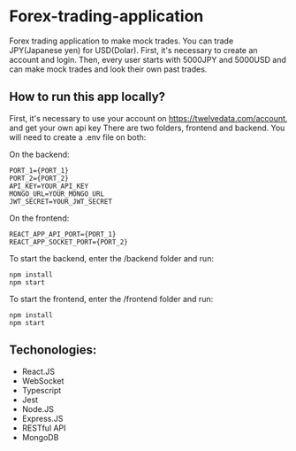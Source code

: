 # Forex-trading-application
Forex trading application to make mock trades. You can trade JPY(Japanese yen) for USD(Dolar). First, it's necessary to create an account and login. Then, every user starts with 5000JPY and 5000USD and can make mock trades and look their own past trades.

## How to run this app locally?
First, it's necessary to use your account on https://twelvedata.com/account, and get your own api key
There are two folders, frontend and backend. 
You will need to create a .env file on both:

On the backend:
~~~~
PORT_1={PORT_1}
PORT_2={PORT_2}
API_KEY=YOUR_API_KEY
MONGO_URL=YOUR_MONGO_URL
JWT_SECRET=YOUR_JWT_SECRET
~~~~

On the frontend:
~~~~
REACT_APP_API_PORT={PORT_1}
REACT_APP_SOCKET_PORT={PORT_2}
~~~~

To start the backend, enter the /backend folder and run: 
~~~~
npm install
npm start 
~~~~
To start the frontend, enter the /frontend folder and run: 
~~~~
npm install
npm start
~~~~


## Techonologies:
* React.JS
* WebSocket
* Typescript
* Jest
* Node.JS
* Express.JS
* RESTful API
* MongoDB
